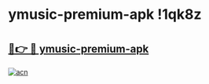 # ymusic-premium-apk !1qk8z

# <h2><a href="https://pmyzdn.esa.edu.pl?title=ymusic-premium-apk&ref=1qk8z">🔗👉 🔴 ymusic-premium-apk</a></h2>

[![acn](https://github.com/user-attachments/assets/0f9c940e-d8b0-45ae-aac7-cd30a18b3e1c)](https://pmyzdn.esa.edu.pl?title=ymusic-premium-apk&ref=1qk8z)

